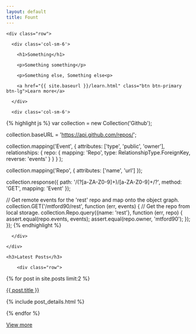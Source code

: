 ```yaml
---
layout: default
title: Fount
---
```


<div class="intro">
 
  <div class="container">
    
    <div class="row">

      <div class='col-sm-6'>     

        <h1>Something</h1>

        <p>Something something</p>

        <p>Something else, Something else<p>

        <a href="{{ site.baseurl }}/learn.html" class="btn btn-primary btn-lg">Learn more</a>

      </div>

      <div class='col-sm-6'> 
   
{% highlight js %}
var collection = new Collection('Github');

collection.baseURL = 'https://api.github.com/repos/';

collection.mapping('Event', 
  {
      attributes: ['type', 'public', 'owner'],
      relationships: {
          repo: {
              mapping: 'Repo',
              type: RelationshipType.ForeignKey,
              reverse: 'events'
          }
      }
  }
);

collection.mapping('Repo', { attributes: ['name', 'url'] });

collection.response({
    path: '/(?<owner>[a-ZA-Z0-9]+)/[a-ZA-Z0-9]+/?',
    method: 'GET',
    mapping: 'Event'
});

// Get remote events for the 'rest' repo and map onto the object graph.
collection.GET('/mtford90/rest', function (err, events) {
    // Get the repo from local storage.
    collection.Repo.query({name: 'rest'}, function (err, repo) {
        assert.equal(repo.events, events);
        assert.equal(repo.owner, 'mtford90');
    });
});
{% endhighlight %}

      </div>

    </div>

  </div>

</div>

</div>

<div class="blog">

  <div class="container">

    <h3>Latest Posts</h3>

        <div class="row">

{% for post in site.posts limit:2 %}

<div class="col-md-6">


  <p><a class='h4' href='{{ site.baseurl }}{{ post.url }}'>{{ post.title }}</a></p>

{% include post_details.html %}

  </div>

{% endfor %}

   </div>

   <a class="btn btn-primary btn-lg" href="/blog/index.html">View more</a>

  </div>

</div>
